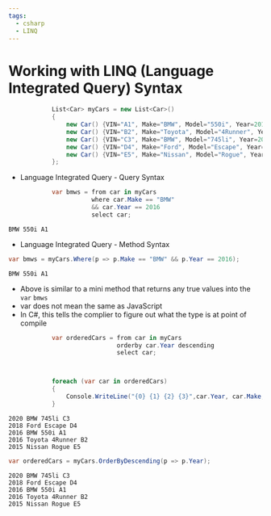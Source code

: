 ```yaml
---
tags:
  - csharp
  - LINQ
---
```

# Working with LINQ (Language Integrated Query) Syntax

```c#
            List<Car> myCars = new List<Car>()
            {
                new Car() {VIN="A1", Make="BMW", Model="550i", Year=2016, StickerPrice=55000.00 },
                new Car() {VIN="B2", Make="Toyota", Model="4Runner", Year=2016, StickerPrice=35000.00 },
                new Car() {VIN="C3", Make="BMW", Model="745li", Year=2020, StickerPrice=25000.00 },
                new Car() {VIN="D4", Make="Ford", Model="Escape", Year=2018, StickerPrice=32000.00 },
                new Car() {VIN="E5", Make="Nissan", Model="Rogue", Year=2015, StickerPrice=38000.00 }
            };
```




* Language Integrated Query - Query Syntax
```c#
            var bmws = from car in myCars
                       where car.Make == "BMW"
                       && car.Year == 2016
                       select car;
```
```console
BMW 550i A1
```

* Language Integrated Query - Method Syntax
```c#
var bmws = myCars.Where(p => p.Make == "BMW" && p.Year == 2016);
```
```console
BMW 550i A1
```
* Above is similar to a mini method that returns any true values into the `var` `bmws`
* var does not mean the same as JavaScript
* In C#, this tells the complier to figure out what the type is at point of compile

```c#
            var orderedCars = from car in myCars
                              orderby car.Year descending   
                              select car;



            foreach (var car in orderedCars)
            {
                Console.WriteLine("{0} {1} {2} {3}",car.Year, car.Make, car.Model, car.VIN);
            }   
```
```console
2020 BMW 745li C3
2018 Ford Escape D4
2016 BMW 550i A1
2016 Toyota 4Runner B2
2015 Nissan Rogue E5
```

```c#
var orderedCars = myCars.OrderByDescending(p => p.Year);
```
```console
2020 BMW 745li C3
2018 Ford Escape D4
2016 BMW 550i A1
2016 Toyota 4Runner B2
2015 Nissan Rogue E5
```




















